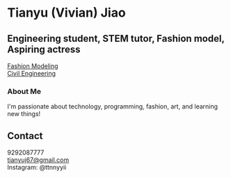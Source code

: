 # Tianyu (Vivian) Jiao

## Engineering student, STEM tutor, Fashion model, Aspiring actress
[Fashion Modeling](modeling.md) <br>
[Civil Engineering](civileng.md)


### About Me

I'm passionate about technology, programming, fashion, art, and learning new things!



## Contact
9292087777<br>
tianyuj67@gmail.com<br>
Instagram: @ttnnyyii

